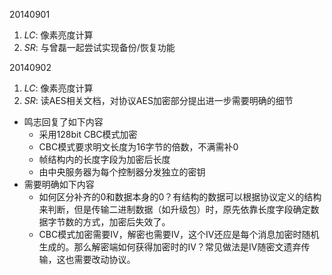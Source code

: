 20140901

1. *LC*: 像素亮度计算
2. *SR*: 与曾磊一起尝试实现备份/恢复功能

20140902

1. *LC*: 像素亮度计算
2. *SR*: 读AES相关文档，对协议AES加密部分提出进一步需要明确的细节
  - 鸣志回复了如下内容
    * 采用128bit CBC模式加密
    * CBC模式要求明文长度为16字节的倍数，不满需补0
    * 帧结构内的长度字段为加密后长度
    * 由中央服务器为每个控制器分发独立的密钥
  - 需要明确如下内容
    * 如何区分补齐的0和数据本身的0？有结构的数据可以根据协议定义的结构来判断，但是传输二进制数据（如升级包）时，原先依靠长度字段确定数据字节数的方式，加密后失效了。
    * CBC模式加密需要IV，解密也需要IV，这个IV还应是每个消息加密时随机生成的。那么解密端如何获得加密时的IV？常见做法是IV随密文遗弃传输，这也需要改动协议。
